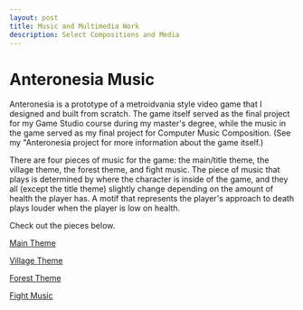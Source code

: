 ```yaml
---
layout: post
title: Music and Multimedia Work
description: Select Compositions and Media
---
```


Anteronesia Music
===========

Anteronesia is a prototype of a metroidvania style video game that I designed and built from scratch. The game itself served as the final project for my Game Studio course during my master's degree, while the music in the game served as my final project for Computer Music Composition. (See my "Anteronesia project for more information about the game itself.)

There are four pieces of music for the game: the main/title theme, the village theme, the forest theme, and fight music. The piece of music that plays is determined by where the character is inside of the game, and they all (except the title theme) slightly change depending on the amount of health the player has. A motif that represents the player's approach to death plays louder when the player is low on health.

Check out the pieces below.

[Main Theme](https://soundcloud.com/user-219856532/anteronesia-main-theme "Main Theme")

[Village Theme](https://soundcloud.com/user-219856532/anteronesia-village-theme "Village Theme")

[Forest Theme](https://soundcloud.com/user-219856532/anteronesia-forest-theme "Forest Theme")

[Fight Music](https://soundcloud.com/user-219856532/anteronesia-fight-music "Fight Music")